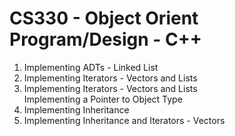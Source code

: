 # CS330 - Object Orient Program/Design - C++

1. Implementing ADTs - Linked List
2. Implementing Iterators - Vectors and Lists
3. Implementing Iterators - Vectors and Lists
<br/>Implementing a Pointer to Object Type
4. Implementing Inheritance
5. Implementing Inheritance and Iterators - Vectors 
